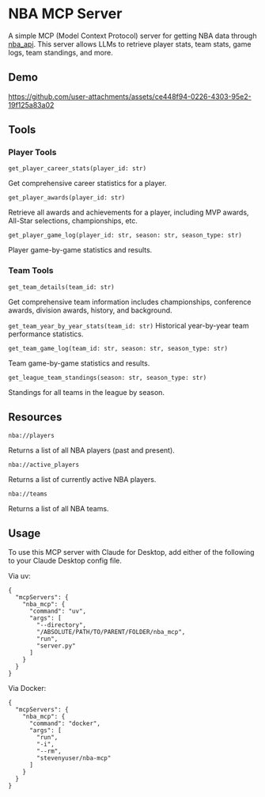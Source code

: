 # NBA MCP Server

A simple MCP (Model Context Protocol) server for getting NBA data through [nba_api](https://github.com/swar/nba_api). 
This server allows LLMs to retrieve player stats, team stats, game logs, team standings, and more.

## Demo
https://github.com/user-attachments/assets/ce448f94-0226-4303-95e2-19f125a83a02

## Tools

### Player Tools
`get_player_career_stats(player_id: str)`

Get comprehensive career statistics for a player.

`get_player_awards(player_id: str)`

Retrieve all awards and achievements for a player, including MVP awards, All-Star selections, championships, etc.

`get_player_game_log(player_id: str, season: str, season_type: str)`

Player game-by-game statistics and results.

### Team Tools
`get_team_details(team_id: str)`

Get comprehensive team information includes championships, conference awards, division awards, history, and background.

`get_team_year_by_year_stats(team_id: str)`
Historical year-by-year team performance statistics.

`get_team_game_log(team_id: str, season: str, season_type: str)`

Team game-by-game statistics and results.

`get_league_team_standings(season: str, season_type: str)`

Standings for all teams in the league by season.

## Resources
`nba://players`

Returns a list of all NBA players (past and present).

`nba://active_players`

Returns a list of currently active NBA players.

`nba://teams`

Returns a list of all NBA teams.

## Usage
To use this MCP server with Claude for Desktop, add either of the following to your Claude Desktop config file.

Via uv:
```
{
  "mcpServers": {
    "nba_mcp": {
      "command": "uv",
      "args": [
        "--directory",
        "/ABSOLUTE/PATH/TO/PARENT/FOLDER/nba_mcp",
        "run",
        "server.py"
      ]
    }
  }
}
```

Via Docker:
```
{
  "mcpServers": {
    "nba_mcp": {
      "command": "docker",
      "args": [
        "run",
        "-i",
        "--rm",
        "stevenyuser/nba-mcp"
      ]
    }
  }
}
```
